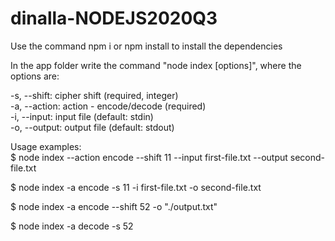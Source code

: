 # dinalla-NODEJS2020Q3

Use the command npm i or npm install to install the dependencies

In the app folder write the command "node index [options]", where the options are:

-s, --shift: cipher shift (required, integer)<br/>
-a, --action: action - encode/decode (required)<br/>
-i, --input: input file (default: stdin)<br/>
-o, --output: output file (default: stdout)<br/>

Usage examples:<br/>
$ node index --action encode --shift 11 --input first-file.txt --output second-file.txt<br/>

$ node index -a encode -s 11 -i first-file.txt -o second-file.txt<br/>

$ node index -a encode --shift 52 -o "./output.txt"<br/>

$ node index -a decode -s 52<br/>